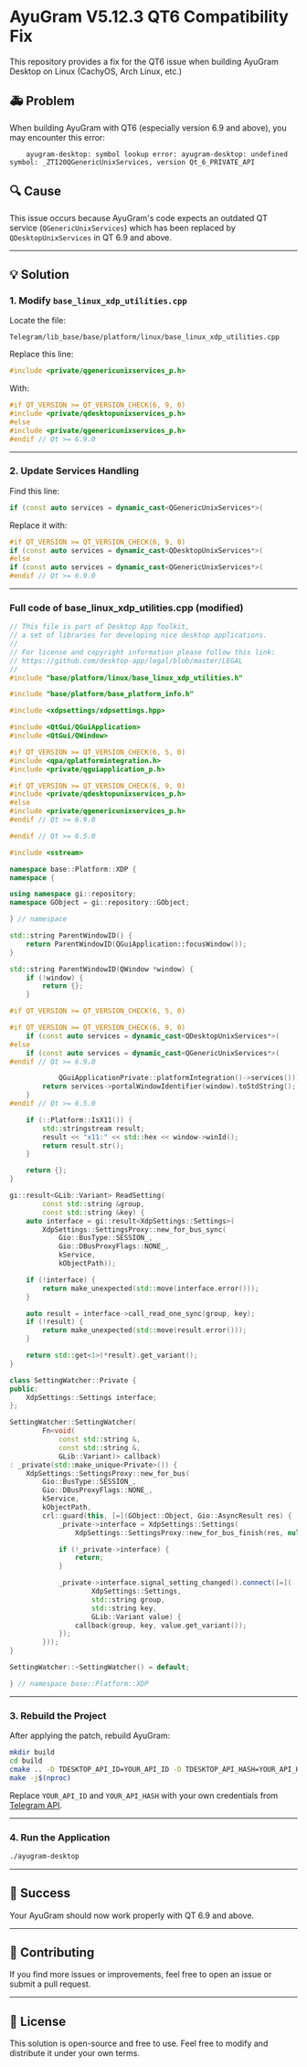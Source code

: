 
# AyuGram V5.12.3 QT6 Compatibility Fix

This repository provides a fix for the QT6 issue when building AyuGram Desktop on Linux (CachyOS, Arch Linux, etc.)

## 🚑 Problem

When building AyuGram with QT6 (especially version 6.9 and above), you may encounter this error:

```
    ayugram-desktop: symbol lookup error: ayugram-desktop: undefined symbol: _ZTI20QGenericUnixServices, version Qt_6_PRIVATE_API
```

## 🔍 Cause

This issue occurs because AyuGram's code expects an outdated QT service (`QGenericUnixServices`) which has been replaced by `QDesktopUnixServices` in QT 6.9 and above.

---

## 💡 Solution

### 1. Modify `base_linux_xdp_utilities.cpp`

Locate the file:

```
Telegram/lib_base/base/platform/linux/base_linux_xdp_utilities.cpp
```

Replace this line:

```cpp
#include <private/qgenericunixservices_p.h>
```

With:

```cpp
#if QT_VERSION >= QT_VERSION_CHECK(6, 9, 0)
#include <private/qdesktopunixservices_p.h>
#else
#include <private/qgenericunixservices_p.h>
#endif // Qt >= 6.9.0
```

---

### 2. Update Services Handling

Find this line:

```cpp
if (const auto services = dynamic_cast<QGenericUnixServices*>(
```

Replace it with:

```cpp
#if QT_VERSION >= QT_VERSION_CHECK(6, 9, 0)
if (const auto services = dynamic_cast<QDesktopUnixServices*>(
#else
if (const auto services = dynamic_cast<QGenericUnixServices*>(
#endif // Qt >= 6.9.0
```
---

###  Full code of base_linux_xdp_utilities.cpp (modified)
```cpp
// This file is part of Desktop App Toolkit,
// a set of libraries for developing nice desktop applications.
//
// For license and copyright information please follow this link:
// https://github.com/desktop-app/legal/blob/master/LEGAL
//
#include "base/platform/linux/base_linux_xdp_utilities.h"

#include "base/platform/base_platform_info.h"

#include <xdpsettings/xdpsettings.hpp>

#include <QtGui/QGuiApplication>
#include <QtGui/QWindow>

#if QT_VERSION >= QT_VERSION_CHECK(6, 5, 0)
#include <qpa/qplatformintegration.h>
#include <private/qguiapplication_p.h>

#if QT_VERSION >= QT_VERSION_CHECK(6, 9, 0)
#include <private/qdesktopunixservices_p.h>
#else
#include <private/qgenericunixservices_p.h>
#endif // Qt >= 6.9.0

#endif // Qt >= 6.5.0

#include <sstream>

namespace base::Platform::XDP {
namespace {

using namespace gi::repository;
namespace GObject = gi::repository::GObject;

} // namespace

std::string ParentWindowID() {
	return ParentWindowID(QGuiApplication::focusWindow());
}

std::string ParentWindowID(QWindow *window) {
	if (!window) {
		return {};
	}

#if QT_VERSION >= QT_VERSION_CHECK(6, 5, 0)

#if QT_VERSION >= QT_VERSION_CHECK(6, 9, 0)
	if (const auto services = dynamic_cast<QDesktopUnixServices*>(
#else
	if (const auto services = dynamic_cast<QGenericUnixServices*>(
#endif // Qt >= 6.9.0

			QGuiApplicationPrivate::platformIntegration()->services())) {
		return services->portalWindowIdentifier(window).toStdString();
	}
#endif // Qt >= 6.5.0

	if (::Platform::IsX11()) {
		std::stringstream result;
		result << "x11:" << std::hex << window->winId();
		return result.str();
	}

	return {};
}

gi::result<GLib::Variant> ReadSetting(
		const std::string &group,
		const std::string &key) {
	auto interface = gi::result<XdpSettings::Settings>(
		XdpSettings::SettingsProxy::new_for_bus_sync(
			Gio::BusType::SESSION_,
			Gio::DBusProxyFlags::NONE_,
			kService,
			kObjectPath));

	if (!interface) {
		return make_unexpected(std::move(interface.error()));
	}

	auto result = interface->call_read_one_sync(group, key);
	if (!result) {
		return make_unexpected(std::move(result.error()));
	}

	return std::get<1>(*result).get_variant();
}

class SettingWatcher::Private {
public:
	XdpSettings::Settings interface;
};

SettingWatcher::SettingWatcher(
		Fn<void(
			const std::string &,
			const std::string &,
			GLib::Variant)> callback)
: _private(std::make_unique<Private>()) {
	XdpSettings::SettingsProxy::new_for_bus(
		Gio::BusType::SESSION_,
		Gio::DBusProxyFlags::NONE_,
		kService,
		kObjectPath,
		crl::guard(this, [=](GObject::Object, Gio::AsyncResult res) {
			_private->interface = XdpSettings::Settings(
				XdpSettings::SettingsProxy::new_for_bus_finish(res, nullptr));

			if (!_private->interface) {
				return;
			}

			_private->interface.signal_setting_changed().connect([=](
					XdpSettings::Settings,
					std::string group,
					std::string key,
					GLib::Variant value) {
				callback(group, key, value.get_variant());
			});
		}));
}

SettingWatcher::~SettingWatcher() = default;

} // namespace base::Platform::XDP

```
---

### 3. Rebuild the Project

After applying the patch, rebuild AyuGram:

```bash
mkdir build
cd build
cmake .. -D TDESKTOP_API_ID=YOUR_API_ID -D TDESKTOP_API_HASH=YOUR_API_HASH
make -j$(nproc)
```

Replace `YOUR_API_ID` and `YOUR_API_HASH` with your own credentials from [Telegram API](https://my.telegram.org/auth).

---

### 4. Run the Application

```bash
./ayugram-desktop
```

---

## 🎉 Success

Your AyuGram should now work properly with QT 6.9 and above.

---

## 🤝 Contributing

If you find more issues or improvements, feel free to open an issue or submit a pull request.

---

## 📜 License

This solution is open-source and free to use. Feel free to modify and distribute it under your own terms.
